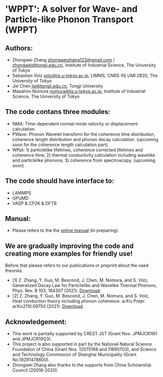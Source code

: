 # 'WPPT': A solver for Wave- and Particle-like Phonon Transport (WPPT)

## Authors:

- Zhongwei Zhang <zhongweizhang123@gmail.com> / <zhongwei@tongji.edu.cn>, Institute of Industrial Science, The University of Tokyo
- Sebastian Volz <volz@iis.u-tokyo.ac.jp>, LIMMS, CNRS-IIS UMI 2820, The University of Tokyo
- Jie Chen <jie@tongji.edu.cn>, Tongji University
- Masahiro Nomura <nomura@iis.u-tokyo.ac.jp>, Institute of Industrial Science, The University of Tokyo

## The code contans three modules:

- NMA: Time-dependent normal mode velocity or displacement calculation.
- PWave: Phonon Wavelet transform for the coherence time distribution, coherence length distribution and phonon decay calculation. (upcoming soon for the coherence length calculation part)
- WPpt: 1) particlelike lifetimes, coherence corrected lifetimes and coherence time; 2) thermal conductivity calculation including wavelike and particlelike phonons; 3) coherence from spectroscopy. (upcoming soon)

## The code should have interface to:

- LAMMPS
- GPUMD
- VASP & CP2K & DFTB

## Manual:

- Please refers to the the [online manual](https://zhongweizhang123.wixsite.com/wppt) (in preparing).
  
## We are gradually improving the code and creating more examples for friendly use!

Before that please refers to our publications or preprint about the used theories.

- [1] Z. Zhang, Y. Guo, M. Bescond, J. Chen, M. Nomura, and S. Volz, Generalized Decay Law for Particlelike and Wavelike Thermal Phonons, Phys. Rev. B 103, 184307 (2021). [Download](https://journals.aps.org/prb/abstract/10.1103/PhysRevB.103.184307).
- [2] Z. Zhang, Y. Guo, M. Bescond, J. Chen, M. Nomura, and S. Volz, Heat conduction theory including phonon coherence. arXiv Prepr. arXiv2110.09750 (2021). [Download](https://arxiv.org/abs/2110.09750).

## Acknowledgement:

- This work is partially supported by CREST JST (Grant Nos. JPMJCR19I1 and JPMJCR19Q3).
- This project is also supported in part by the National Natural Science Foundation of China (Grant Nos. 12075168 and 11890703), and Science and Technology Commission of Shanghai Municipality (Grant No.19ZR1478600).
- Zhongwei Zhang also thanks to the supports from China Scholarship Council (20018-2020).
